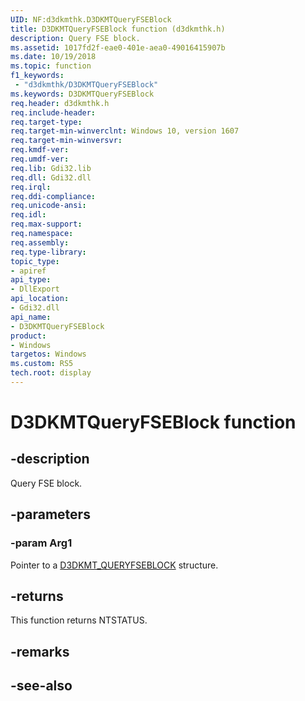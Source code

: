 ```yaml
---
UID: NF:d3dkmthk.D3DKMTQueryFSEBlock
title: D3DKMTQueryFSEBlock function (d3dkmthk.h)
description: Query FSE block.
ms.assetid: 1017fd2f-eae0-401e-aea0-49016415907b
ms.date: 10/19/2018
ms.topic: function
f1_keywords:
 - "d3dkmthk/D3DKMTQueryFSEBlock"
ms.keywords: D3DKMTQueryFSEBlock
req.header: d3dkmthk.h
req.include-header:
req.target-type:
req.target-min-winverclnt: Windows 10, version 1607
req.target-min-winversvr:
req.kmdf-ver:
req.umdf-ver:
req.lib: Gdi32.lib
req.dll: Gdi32.dll
req.irql: 
req.ddi-compliance:
req.unicode-ansi:
req.idl:
req.max-support:
req.namespace:
req.assembly:
req.type-library: 
topic_type: 
- apiref
api_type: 
- DllExport
api_location: 
- Gdi32.dll
api_name: 
- D3DKMTQueryFSEBlock
product:
- Windows
targetos: Windows
ms.custom: RS5
tech.root: display
---
```


# D3DKMTQueryFSEBlock function


## -description

Query FSE block.

## -parameters

### -param Arg1

Pointer to a [D3DKMT_QUERYFSEBLOCK](ns-d3dkmthk-_d3dkmt_queryfseblock.md) structure.

## -returns

This function returns NTSTATUS.

## -remarks

## -see-also
